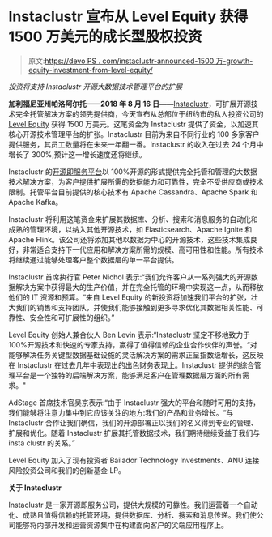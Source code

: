 # Instaclustr 宣布从 Level Equity 获得 1500 万美元的成长型股权投资

> 原文:[https://devo PS . com/instaclustr-announced-1500 万-growth-equity-investment-from-level-equity/](https://devops.com/instaclustr-announces-15-million-growth-equity-investment-from-level-equity/)

*投资将支持 Instaclustr 开源大数据技术管理平台的扩展*

**加利福尼亚州帕洛阿尔托——2018 年 8 月 16 日——**[Instaclustr](https://www.instaclustr.com/)，可扩展开源技术完全托管解决方案的领先提供商，今天宣布从总部位于纽约市的私人投资公司的 [Level Equity](http://www.levelequity.com/) 获得 1500 万美元。这笔资金为 Instaclustr 提供了资金，以加速其核心开源技术管理平台的扩张。Instaclustr 目前为来自不同行业的 100 多家客户提供服务，其员工数量将在未来一年翻一番。Instaclustr 的收入在过去 24 个月中增长了 300%,预计这一增长速度还将继续。

Instaclustr 的[开源即服务平台](https://www.instaclustr.com/platform/)以 100%开源的形式提供完全托管和管理的大数据技术解决方案，为客户提供扩展所需的数据能力和可靠性，完全不受供应商或技术限制。托管平台目前提供的核心技术有 Apache Cassandra、Apache Spark 和 Apache Kafka。

Instaclustr 将利用这笔资金来扩展其数据库、分析、搜索和消息服务的自动化和成熟的管理环境，以纳入其他开源技术，如 Elasticsearch、Apache Ignite 和 Apache Flink。该公司还将添加其他以数据为中心的开源技术，这些技术集成良好，非常适合支持下一代应用和解决方案所需的规模、高可用性和性能。所有技术将继续通过能够处理客户整个数据层的单一平台提供。

Instaclustr 首席执行官 Peter Nichol 表示:“我们允许客户从一系列强大的开源数据解决方案中获得最大的生产价值，并在完全托管的环境中实现这一点，从而释放他们的 IT 资源和预算。“来自 Level Equity 的新投资将加速我们平台的扩张，壮大我们的销售和支持团队，并使我们能够接触到更多寻求优化其数据相关性能、可靠性、安全性和可扩展性的组织。”

Level Equity 创始人兼合伙人 Ben Levin 表示:“Instaclustr 坚定不移地致力于 100%开源技术和快速的专家支持，赢得了值得信赖的企业合作伙伴的声誉。“对能够解决任务关键型数据基础设施的灵活解决方案的需求正呈指数级增长，这反映在 Instaclustr 在过去几年中表现出的出色财务表现上。Instaclustr 提供的综合管理平台是一个独特的后端解决方案，能够满足客户在管理数据层方面的所有需求。"

AdStage 首席技术官吴京表示:“由于 Instaclustr 强大的平台和随时可用的支持，我们能够将注意力集中到它应该关注的地方:我们的产品和业务增长。“与 Instaclustr 合作让我们确信，我们的开源部署正以我们的名义得到专业的管理、扩展和优化。随着 Instaclustr 扩展其托管数据技术，我们期待继续受益于我们与 insta clustr 的关系。”

Level Equity 加入了现有投资者 Bailador Technology Investments、ANU 连接风险投资公司和我们的创新基金 LP。

**关于 Instaclustr**

Instaclustr 是一家开源即服务公司，提供大规模的可靠性。我们运营着一个自动化、成熟且值得信赖的托管环境，提供数据库、分析、搜索和消息传递。我们使公司能够将内部开发和运营资源集中在构建面向客户的尖端应用程序上。